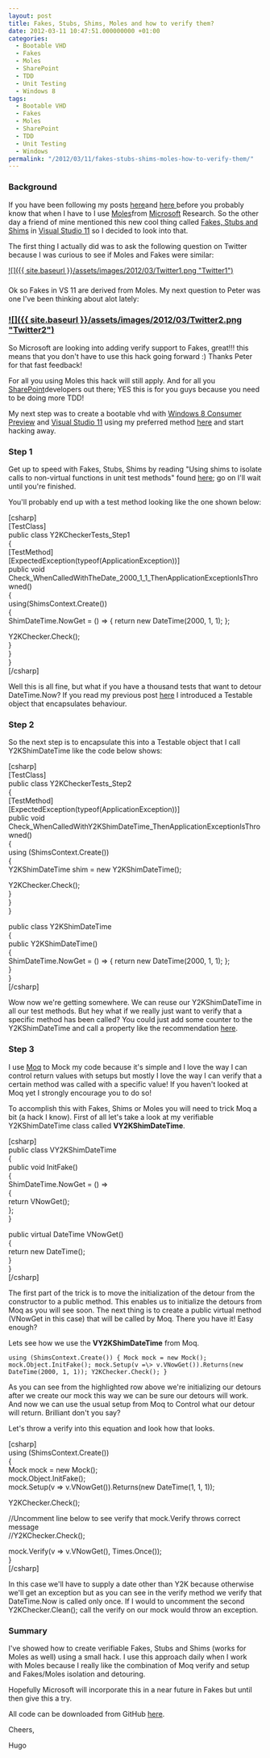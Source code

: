 ```yaml
---
layout: post
title: Fakes, Stubs, Shims, Moles and how to verify them?
date: 2012-03-11 10:47:51.000000000 +01:00
categories:
  - Bootable VHD
  - Fakes
  - Moles
  - SharePoint
  - TDD
  - Unit Testing
  - Windows 8
tags:
  - Bootable VHD
  - Fakes
  - Moles
  - SharePoint
  - TDD
  - Unit Testing
  - Windows
permalink: "/2012/03/11/fakes-stubs-shims-moles-how-to-verify-them/"
---
```


### Background

If you have been following my posts [here](http://www.hugohaggmark.com/2012/01/04/how-do-i-do-moles/ "How Do I Do Moles?")and [here&nbsp;](http://www.hugohaggmark.com/2011/09/12/how-i-used-moles-in-a-real-life-biztalk-scenario/ "How I used Moles in a real life BizTalk scenario")before you probably know that when I have to I use [Moles](http://research.microsoft.com/en-us/projects/pex/)from [Microsoft](http://www.microsoft.com) Research. So the other day a friend of mine mentioned this new cool thing called [Fakes, Stubs and Shims](<http://msdn.microsoft.com/en-us/library/hh549175(v=vs.110).aspx>) in [Visual Studio 11](http://www.microsoft.com/visualstudio/11/en-us)&nbsp;so I decided to look into that.

The first thing I actually did was to ask&nbsp;the following&nbsp;question on Twitter because I was curious to see if Moles and Fakes were similar:

[![]({{ site.baseurl }}/assets/images/2012/03/Twitter1.png "Twitter1")](http://www.hugohaggmark.com/wp-content/uploads/2012/03/Twitter1.png)

###

###

###

###

###

###

###

Ok so Fakes in VS 11 are derived from Moles. My next question to&nbsp;Peter was one I've been thinking about alot lately:

### [![]({{ site.baseurl }}/assets/images/2012/03/Twitter2.png "Twitter2")](http://www.hugohaggmark.com/wp-content/uploads/2012/03/Twitter2.png)

So Microsoft are looking into adding verify support to Fakes, great!!! this means&nbsp;that&nbsp;you don't have to use this hack going forward :) Thanks Peter for that fast feedback!

For all you using Moles this hack will still apply. And for all you [SharePoint](http://sharepoint.microsoft.com/en-us/Pages/default.aspx "SharePoint")developers out there; YES this is for you guys because you need to be doing more TDD!

My next step was to create a bootable vhd with [Windows 8 Consumer Preview](http://windows.microsoft.com/en-US/windows-8/download "Windows 8 Consumer Preview") and [Visual Studio 11](http://www.microsoft.com/visualstudio/11/en-us)&nbsp;using my preferred method [here](http://www.hugohaggmark.com/2011/09/17/the-easiest-way-to-install-and-booting-windows-8-developer-preview-off-a-vhd-virtual-hard-disk/ "The easiest way to Install and Boot Windows 8 Developer Preview off a VHD (Virtual Hard Disk)")&nbsp;and start hacking away.

### Step 1

Get up to speed with Fakes, Stubs, Shims&nbsp;by reading "Using shims to isolate calls to non-virtual functions in unit test methods" found [here](<http://msdn.microsoft.com/en-us/library/hh549176(v=vs.110).aspx> "Using shims to isolate calls to non-virtual functions in unit test methods"); go on I'll wait until you're finished.

You'll probably end up with a test method looking like the one shown below:

[csharp]  
 [TestClass]  
 public class Y2KCheckerTests_Step1  
 {  
 [TestMethod]  
 [ExpectedException(typeof(ApplicationException))]  
 public void Check_WhenCalledWithTheDate_2000_1_1_ThenApplicationExceptionIsThrowned()  
 {  
 using(ShimsContext.Create())  
 {  
 ShimDateTime.NowGet = () =\> { return new DateTime(2000, 1, 1); };

Y2KChecker.Check();  
 }  
 }  
 }  
[/csharp]

Well this is all fine, but what if you have a thousand tests that want to detour DateTime.Now? If you read my previous post [here](http://www.hugohaggmark.com/2012/01/04/how-do-i-do-moles/ "How Do I Do Moles?") I introduced a Testable object that encapsulates behaviour.

### Step 2

So the next step is to&nbsp;encapsulate this into a Testable object that I call Y2KShimDateTime like the code below shows:

[csharp]  
[TestClass]  
public class Y2KCheckerTests_Step2  
{  
 [TestMethod]  
 [ExpectedException(typeof(ApplicationException))]  
 public void Check_WhenCalledWithY2KShimDateTime_ThenApplicationExceptionIsThrowned()  
 {  
 using (ShimsContext.Create())  
 {  
 Y2KShimDateTime shim = new Y2KShimDateTime();

Y2KChecker.Check();  
 }  
 }  
}

public class Y2KShimDateTime  
{  
 public Y2KShimDateTime()  
 {  
 ShimDateTime.NowGet = () =\> { return new DateTime(2000, 1, 1); };  
 }  
}  
[/csharp]

Wow now we're getting somewhere. We can reuse our Y2KShimDateTime in all our test methods. But hey what if we really just want to verify that a specific method has been called? You could just add some counter to the Y2KShimDateTime and call a property like the recommendation [here](http://stackoverflow.com/questions/6943332/how-to-assign-opt-from-multiple-delegates-for-a-moled-method/6949941#6949941).

### Step 3

I use [Moq](http://code.google.com/p/moq/ "The simplest mocking library for .NET 3.5 and Silverlight with deep C# 3.0 integration")&nbsp;to Mock my code because it's simple and I love the way I can control return values with setups but mostly I love the way I can verify that a certain method was called with a specific value! If you haven't looked at Moq yet I strongly encourage you to do so!

To accomplish this with Fakes, Shims or Moles you will need to trick Moq a bit (a hack I know). First of all let's take a look at my verifiable Y2KShimDateTime class called **VY2KShimDateTime**.

[csharp]  
public class VY2KShimDateTime  
{  
 public void InitFake()  
 {  
 ShimDateTime.NowGet = () =\>  
 {  
 return VNowGet();  
 };  
 }

public virtual DateTime VNowGet()  
 {  
 return new DateTime();  
 }  
}  
[/csharp]

The first part of the trick is to move the initialization&nbsp;of the detour from the constructor to a public method. This enables us to initialize the detours from Moq as you will see soon. The next thing is to create a public virtual method (VNowGet in this case) that will be called by Moq. There you have it! Easy enough?

Lets see how we use the **VY2KShimDateTime** from Moq.

```csharp; highlight: [4]
using (ShimsContext.Create()) { Mock mock = new Mock(); mock.Object.InitFake(); mock.Setup(v =\> v.VNowGet()).Returns(new DateTime(2000, 1, 1)); Y2KChecker.Check(); }
```

As you can see from the highlighted row above we're initializing our detours after we create our mock this way we can be sure our detours will work. And now we can use the usual setup from Moq to Control what our detour will return. Brilliant don't you say?

Let's throw a verify into this equation and look how that looks.

[csharp]  
using (ShimsContext.Create())  
{  
 Mock mock = new Mock();  
 mock.Object.InitFake();  
 mock.Setup(v =\> v.VNowGet()).Returns(new DateTime(1, 1, 1));

Y2KChecker.Check();

//Uncomment line below to see verify that mock.Verify throws correct message  
 //Y2KChecker.Check();

mock.Verify(v =\> v.VNowGet(), Times.Once());  
}  
[/csharp]

In this case we'll have to supply a date other than Y2K because otherwise we'll get an exception but as you can see in the verify method we verify that DateTime.Now is called only once. If I would to uncomment the second Y2KChecker.Clean(); call the verify on our mock would throw an exception.

### Summary

I've showed how to create verifiable Fakes, Stubs and Shims (works for Moles as well) using a small hack. I use this approach daily&nbsp;when I work with&nbsp;Moles because I really like the combination of Moq verify and setup and Fakes/Moles isolation and detouring.

Hopefully Microsoft will incorporate this in a near future in Fakes but until then give this a try.

All code can be downloaded&nbsp;from GitHub [here](https://github.com/hugohaggmark/HugoHaggmark.Blog "Github").

Cheers,

Hugo
